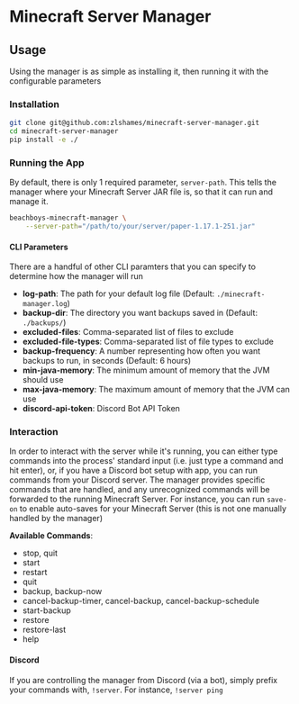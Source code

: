 # Minecraft Server Manager

## Usage

Using the manager is as simple as installing it, then running it with the configurable parameters

### Installation

```bash
git clone git@github.com:zlshames/minecraft-server-manager.git
cd minecraft-server-manager
pip install -e ./
```

### Running the App

By default, there is only 1 required parameter, `server-path`. This tells the manager where your Minecraft Server JAR file is, so that it can run and manage it.

```bash
beachboys-minecraft-manager \
    --server-path="/path/to/your/server/paper-1.17.1-251.jar"
```

#### CLI Parameters

There are a handful of other CLI paramters that you can specify to determine how the manager will run

* **log-path**: The path for your default log file (Default: `./minecraft-manager.log`)
* **backup-dir**: The directory you want backups saved in (Default: `./backups/`)
* **excluded-files**: Comma-separated list of files to exclude
* **excluded-file-types**: Comma-separated list of file types to exclude
* **backup-frequency**: A number representing how often you want backups to run, in seconds (Default: 6 hours)
* **min-java-memory**: The minimum amount of memory that the JVM should use
* **max-java-memory**: The maximum amount of memory that the JVM can use
* **discord-api-token**: Discord Bot API Token

### Interaction

In order to interact with the server while it's running, you can either type commands into the process' standard input (i.e. just type a command and hit enter), or, if you have a Discord bot setup with app, you can run commands from your Discord server. The manager provides specific commands that are handled, and any unrecognized commands will be forwarded to the running Minecraft Server. For instance, you can run `save-on` to enable auto-saves for your Minecraft Server (this is not one manually handled by the manager)

**Available Commands**:

* stop, quit
* start
* restart
* quit
* backup, backup-now
* cancel-backup-timer, cancel-backup, cancel-backup-schedule
* start-backup
* restore
* restore-last
* help

#### Discord

If you are controlling the manager from Discord (via a bot), simply prefix your commands with, `!server`. For instance, `!server ping`